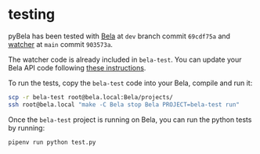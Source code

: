 # testing

pyBela has been tested with [Bela](https://github.com/BelaPlatform/Bela) at `dev` branch commit `69cdf75a` and [watcher](https://github.com/BelaPlatform/watcher) at `main` commit `903573a`.

The watcher code is already included in `bela-test`. You can update your Bela API code following [these instructions](readme.md).

To run the tests, copy the `bela-test` code into your Bela, compile and run it:

```bash
scp -r bela-test root@bela.local:Bela/projects/
ssh root@bela.local "make -C Bela stop Bela PROJECT=bela-test run"
```

Once the `bela-test` project is running on Bela, you can run the python tests by running:

```bash
pipenv run python test.py
```
